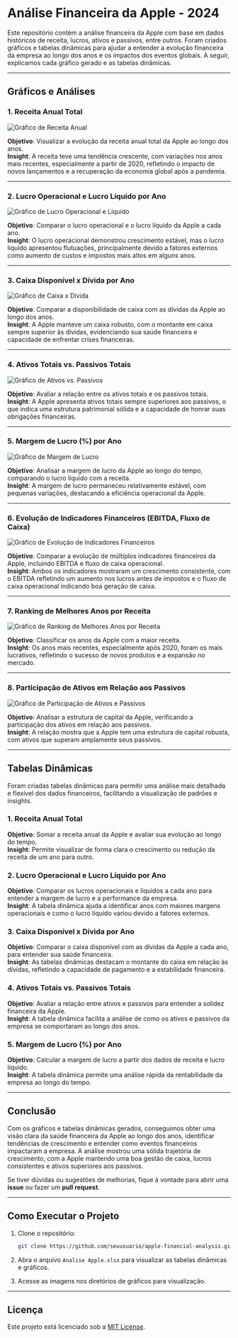# Análise Financeira da Apple - 2024

Este repositório contém a análise financeira da Apple com base em dados históricos de receita, lucros, ativos e passivos, entre outros. Foram criados gráficos e tabelas dinâmicas para ajudar a entender a evolução financeira da empresa ao longo dos anos e os impactos dos eventos globais. A seguir, explicamos cada gráfico gerado e as tabelas dinâmicas.

---

## Gráficos e Análises

### 1. **Receita Anual Total**
![Gráfico de Receita Anual](./Graficos/grafico_receita_ano.png)

**Objetivo**: Visualizar a evolução da receita anual total da Apple ao longo dos anos.  
**Insight**: A receita teve uma tendência crescente, com variações nos anos mais recentes, especialmente a partir de 2020, refletindo o impacto de novos lançamentos e a recuperação da economia global após a pandemia.

---

### 2. **Lucro Operacional e Lucro Líquido por Ano**
![Gráfico de Lucro Operacional e Líquido](./Graficos/Lucro_Operacional_e_Lucro_Líquido_por_Ano.png)

**Objetivo**: Comparar o lucro operacional e o lucro líquido da Apple a cada ano.  
**Insight**: O lucro operacional demonstrou crescimento estável, mas o lucro líquido apresentou flutuações, principalmente devido a fatores externos como aumento de custos e impostos mais altos em alguns anos.

---

### 3. **Caixa Disponível x Dívida por Ano**
![Gráfico de Caixa x Dívida](./Graficos/Caixa_DisponívelxDívida_por_Ano.png)

**Objetivo**: Comparar a disponibilidade de caixa com as dívidas da Apple ao longo dos anos.  
**Insight**: A Apple manteve um caixa robusto, com o montante em caixa sempre superior às dívidas, evidenciando sua saúde financeira e capacidade de enfrentar crises financeiras.

---

### 4. **Ativos Totais vs. Passivos Totais**
![Gráfico de Ativos vs. Passivos](./Graficos/ativos_totais.png)

**Objetivo**: Avaliar a relação entre os ativos totais e os passivos totais.  
**Insight**: A Apple apresenta ativos totais sempre superiores aos passivos, o que indica uma estrutura patrimonial sólida e a capacidade de honrar suas obrigações financeiras.

---

### 5. **Margem de Lucro (%) por Ano**
![Gráfico de Margem de Lucro](./Graficos/lucro_ano.png)

**Objetivo**: Analisar a margem de lucro da Apple ao longo do tempo, comparando o lucro líquido com a receita.  
**Insight**: A margem de lucro permaneceu relativamente estável, com pequenas variações, destacando a eficiência operacional da Apple.

---

### 6. **Evolução de Indicadores Financeiros (EBITDA, Fluxo de Caixa)**
![Gráfico de Evolução de Indicadores Financeiros](./Graficos/Evolução_dos_Indicadores_Financeiros_ao_Longo_dos_Anos.png)

**Objetivo**: Comparar a evolução de múltiplos indicadores financeiros da Apple, incluindo EBITDA e fluxo de caixa operacional.  
**Insight**: Ambos os indicadores mostraram um crescimento consistente, com o EBITDA refletindo um aumento nos lucros antes de impostos e o fluxo de caixa operacional indicando boa geração de caixa.

---

### 7. **Ranking de Melhores Anos por Receita**
![Gráfico de Ranking de Melhores Anos por Receita](./Graficos/ranking.png)

**Objetivo**: Classificar os anos da Apple com a maior receita.  
**Insight**: Os anos mais recentes, especialmente após 2020, foram os mais lucrativos, refletindo o sucesso de novos produtos e a expansão no mercado.

---

### 8. **Participação de Ativos em Relação aos Passivos**
![Gráfico de Participação de Ativos e Passivos](./Graficos/grafico_receita_ano.png)

**Objetivo**: Analisar a estrutura de capital da Apple, verificando a participação dos ativos em relação aos passivos.  
**Insight**: A relação mostra que a Apple tem uma estrutura de capital robusta, com ativos que superam amplamente seus passivos.

---

## Tabelas Dinâmicas

Foram criadas tabelas dinâmicas para permitir uma análise mais detalhada e flexível dos dados financeiros, facilitando a visualização de padrões e insights.

### 1. **Receita Anual Total**
**Objetivo**: Somar a receita anual da Apple e avaliar sua evolução ao longo do tempo.  
**Insight**: Permite visualizar de forma clara o crescimento ou redução da receita de um ano para outro.

### 2. **Lucro Operacional e Lucro Líquido por Ano**
**Objetivo**: Comparar os lucros operacionais e líquidos a cada ano para entender a margem de lucro e a performance da empresa.  
**Insight**: A tabela dinâmica ajuda a identificar anos com maiores margens operacionais e como o lucro líquido variou devido a fatores externos.

### 3. **Caixa Disponível x Dívida por Ano**
**Objetivo**: Comparar o caixa disponível com as dívidas da Apple a cada ano, para entender sua saúde financeira.  
**Insight**: As tabelas dinâmicas destacam o montante do caixa em relação às dívidas, refletindo a capacidade de pagamento e a estabilidade financeira.

### 4. **Ativos Totais vs. Passivos Totais**
**Objetivo**: Avaliar a relação entre ativos e passivos para entender a solidez financeira da Apple.  
**Insight**: A tabela dinâmica facilita a análise de como os ativos e passivos da empresa se comportaram ao longo dos anos.

### 5. **Margem de Lucro (%) por Ano**
**Objetivo**: Calcular a margem de lucro a partir dos dados de receita e lucro líquido.  
**Insight**: A tabela dinâmica permite uma análise rápida da rentabilidade da empresa ao longo do tempo.

---

## Conclusão

Com os gráficos e tabelas dinâmicas gerados, conseguimos obter uma visão clara da saúde financeira da Apple ao longo dos anos, identificar tendências de crescimento e entender como eventos financeiros impactaram a empresa. A análise mostrou uma sólida trajetória de crescimento, com a Apple mantendo uma boa gestão de caixa, lucros consistentes e ativos superiores aos passivos.

Se tiver dúvidas ou sugestões de melhorias, fique à vontade para abrir uma **issue** ou fazer um **pull request**.

---

## Como Executar o Projeto

1. Clone o repositório:
    ```bash
    git clone https://github.com/seuusuario/apple-financial-analysis.git
    ```

2. Abra o arquivo `Analise Apple.xlsx` para visualizar as tabelas dinâmicas e gráficos.

3. Acesse as imagens nos diretórios de gráficos para visualização.

---

## Licença

Este projeto está licenciado sob a [MIT License](LICENSE).
